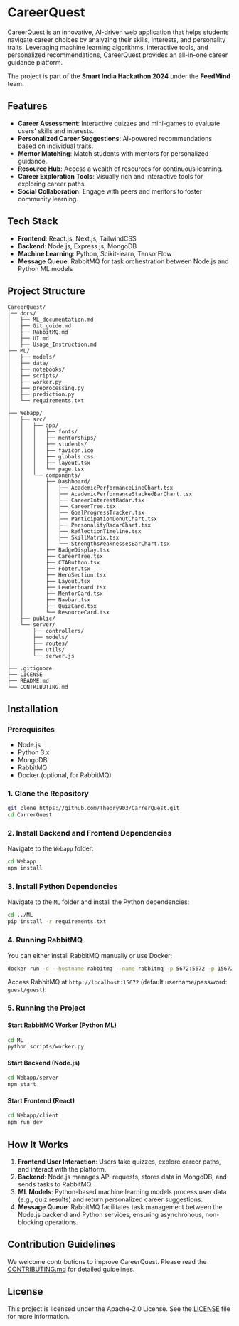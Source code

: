 # CareerQuest

CareerQuest is an innovative, AI-driven web application that helps students navigate career choices by analyzing their skills, interests, and personality traits. Leveraging machine learning algorithms, interactive tools, and personalized recommendations, CareerQuest provides an all-in-one career guidance platform.

The project is part of the **Smart India Hackathon 2024** under the **FeedMind** team.

## Features
- **Career Assessment**: Interactive quizzes and mini-games to evaluate users' skills and interests.
- **Personalized Career Suggestions**: AI-powered recommendations based on individual traits.
- **Mentor Matching**: Match students with mentors for personalized guidance.
- **Resource Hub**: Access a wealth of resources for continuous learning.
- **Career Exploration Tools**: Visually rich and interactive tools for exploring career paths.
- **Social Collaboration**: Engage with peers and mentors to foster community learning.

## Tech Stack
- **Frontend**: React.js, Next.js, TailwindCSS
- **Backend**: Node.js, Express.js, MongoDB
- **Machine Learning**: Python, Scikit-learn, TensorFlow
- **Message Queue**: RabbitMQ for task orchestration between Node.js and Python ML models

## Project Structure

```
CareerQuest/
│── docs/
│   ├── ML_documentation.md
│   ├── Git_guide.md
│   ├── RabbitMQ.md
│   ├── UI.md
│   ├── Usage_Instruction.md
├── ML/
│   ├── models/
│   ├── data/
│   ├── notebooks/
│   ├── scripts/
│   ├── worker.py
│   ├── preprocessing.py
│   ├── prediction.py
│   └── requirements.txt
│
├── Webapp/
│   ├── src/
│   │   ├── app/
│   │   │   ├── fonts/
│   │   │   ├── mentorships/
│   │   │   ├── students/
│   │   │   ├── favicon.ico
│   │   │   ├── globals.css
│   │   │   ├── layout.tsx
│   │   │   └── page.tsx
│   │   └── components/
│   │       ├── Dashboard/
│   │       │   ├── AcademicPerformanceLineChart.tsx
│   │       │   ├── AcademicPerformanceStackedBarChart.tsx
│   │       │   ├── CareerInterestRadar.tsx
│   │       │   ├── CareerTree.tsx
│   │       │   ├── GoalProgressTracker.tsx
│   │       │   ├── ParticipationDonutChart.tsx
│   │       │   ├── PersonalityRadarChart.tsx
│   │       │   ├── ReflectionTimeline.tsx
│   │       │   ├── SkillMatrix.tsx
│   │       │   └── StrengthsWeaknessesBarChart.tsx
│   │       ├── BadgeDisplay.tsx
│   │       ├── CareerTree.tsx
│   │       ├── CTAButton.tsx
│   │       ├── Footer.tsx
│   │       ├── HeroSection.tsx
│   │       ├── Layout.tsx
│   │       ├── Leaderboard.tsx
│   │       ├── MentorCard.tsx
│   │       ├── Navbar.tsx
│   │       ├── QuizCard.tsx
│   │       └── ResourceCard.tsx
│   ├── public/
│   └── server/
│       ├── controllers/
│       ├── models/
│       ├── routes/
│       ├── utils/
│       └── server.js
│
├── .gitignore
├── LICENSE
├── README.md
└── CONTRIBUTING.md

```

## Installation

### Prerequisites
- Node.js
- Python 3.x
- MongoDB
- RabbitMQ
- Docker (optional, for RabbitMQ)

### 1. Clone the Repository
```bash
git clone https://github.com/Theory903/CarrerQuest.git
cd CarrerQuest
```

### 2. Install Backend and Frontend Dependencies
Navigate to the `Webapp` folder:
```bash
cd Webapp
npm install
```

### 3. Install Python Dependencies
Navigate to the `ML` folder and install the Python dependencies:
```bash
cd ../ML
pip install -r requirements.txt
```

### 4. Running RabbitMQ
You can either install RabbitMQ manually or use Docker:
```bash
docker run -d --hostname rabbitmq --name rabbitmq -p 5672:5672 -p 15672:15672 rabbitmq:3-management
```

Access RabbitMQ at `http://localhost:15672` (default username/password: `guest/guest`).

### 5. Running the Project

#### Start RabbitMQ Worker (Python ML)
```bash
cd ML
python scripts/worker.py
```

#### Start Backend (Node.js)
```bash
cd Webapp/server
npm start
```

#### Start Frontend (React)
```bash
cd Webapp/client
npm run dev
```

## How It Works

1. **Frontend User Interaction**: Users take quizzes, explore career paths, and interact with the platform.
2. **Backend**: Node.js manages API requests, stores data in MongoDB, and sends tasks to RabbitMQ.
3. **ML Models**: Python-based machine learning models process user data (e.g., quiz results) and return personalized career suggestions.
4. **Message Queue**: RabbitMQ facilitates task management between the Node.js backend and Python services, ensuring asynchronous, non-blocking operations.

## Contribution Guidelines

We welcome contributions to improve CareerQuest. Please read the [CONTRIBUTING.md](./CONTRIBUTING.md%20) for detailed guidelines.

## License
This project is licensed under the Apache-2.0 License. See the [LICENSE](./LICENSE) file for more information.

